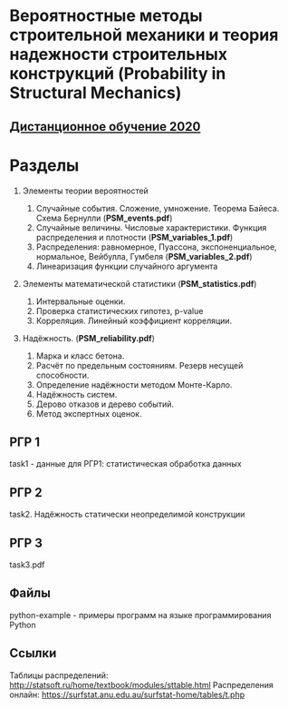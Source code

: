# Вероятностные методы строительной механики и теория надежности строительных конструкций (Probability in Structural Mechanics)

## [Дистанционное обучение 2020](tasks-2020/tasks-2020.md)

# Разделы
1. Элементы теории вероятностей
    1. Случайные события. Сложение, умножение. Теорема Байеса. Схема Бернулли (**PSM_events.pdf**)
    1. Случайные величины. Числовые характеристики. Функция распределения и плотности (**PSM_variables_1.pdf**)
    1. Распределения: равномерное, Пуассона, экспоненциальное, нормальное, Вейбулла, Гумбеля (**PSM_variables_2.pdf**)
    1. Линеаризация функции случайного аргумента

2. Элементы математической статистики (**PSM_statistics.pdf**)
    1. Интервальные оценки.
    1. Проверка статистических гипотез, p-value
    1. Корреляция. Линейный коэффициент корреляции.

3. Надёжность. (**PSM_reliability.pdf**)
    1. Марка и класс бетона.
    1. Расчёт по предельным состояниям. Резерв несущей способности.
    1. Определение надёжности методом Монте-Карло.
    1. Надёжность систем.
    1. Дерово отказов и дерево событий.
    1. Метод экспертных оценок.


## РГР 1
task1 - данные для РГР1: статистическая обработка данных

## РГР 2
task2. Надёжность статически неопределимой конструкции

## РГР 3
task3.pdf


## Файлы
python-example - примеры программ на языке программирования Python


## Ссылки
Таблицы распределений: http://statsoft.ru/home/textbook/modules/sttable.html
Распределения онлайн: https://surfstat.anu.edu.au/surfstat-home/tables/t.php
